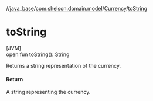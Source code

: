 //[java_base](../../../index.md)/[com.shelson.domain.model](../index.md)/[Currency](index.md)/[toString](to-string.md)

# toString

[JVM]\
open fun [toString](to-string.md)(): [String](https://docs.oracle.com/javase/8/docs/api/java/lang/String.html)

Returns a string representation of the currency.

#### Return

A string representing the currency.
